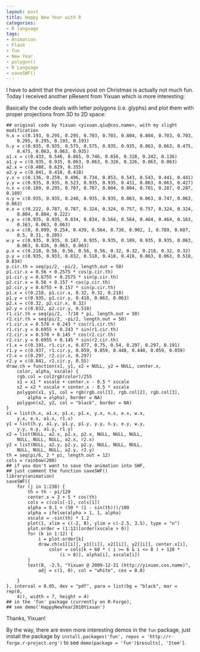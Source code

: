 ```yaml
---
layout: post
title: Happy New Year with R
categories:
- R language
tags:
- Animation
- Flash
- fun
- New Year
- polygon()
- R Language
- saveSWF()
---
```


I have to admit that the previous post on Christmas is actually not much fun. Today I received another pResent from Yixuan which is more interesting:





Basically the code deals with letter polygons (i.e. glyphs) and plot them with proper projections from 3D to 2D space:

    
    ## original code by Yixuan <yixuan.qiu@cos.name>, with my slight modification
    h.x = c(0.193, 0.295, 0.295, 0.703, 0.703, 0.804, 0.804, 0.703, 0.703,
        0.295, 0.295, 0.193, 0.193)
    h.y = c(0.935, 0.935, 0.575, 0.575, 0.935, 0.935, 0.063, 0.063, 0.475,
        0.475, 0.063, 0.063, 0.935)
    a1.x = c(0.433, 0.546, 0.865, 0.746, 0.656, 0.328, 0.242, 0.136)
    a1.y = c(0.935, 0.935, 0.063, 0.063, 0.326, 0.326, 0.063, 0.063)
    a2.x = c(0.488, 0.629, 0.355)
    a2.y = c(0.841, 0.418, 0.418)
    y.x = c(0.136, 0.259, 0.496, 0.734, 0.853, 0.543, 0.543, 0.441, 0.441)
    y.y = c(0.935, 0.935, 0.523, 0.935, 0.935, 0.431, 0.063, 0.063, 0.427)
    n.x = c(0.189, 0.295, 0.707, 0.707, 0.804, 0.804, 0.701, 0.287, 0.287, 0.189)
    n.y = c(0.935, 0.935, 0.248, 0.935, 0.935, 0.063, 0.063, 0.747, 0.063, 0.063)
    e.x = c(0.222, 0.787, 0.787, 0.324, 0.324, 0.757, 0.757, 0.324, 0.324,
        0.804, 0.804, 0.222)
    e.y = c(0.935, 0.935, 0.834, 0.834, 0.564, 0.564, 0.464, 0.464, 0.163,
        0.163, 0.063, 0.063)
    w.x = c(0, 0.099, 0.254, 0.439, 0.564, 0.738, 0.902, 1, 0.789, 0.687,
        0.5, 0.31, 0.205)
    w.y = c(0.935, 0.935, 0.187, 0.935, 0.935, 0.189, 0.935, 0.935, 0.063,
        0.063, 0.826, 0.063, 0.063)
    p.x = c(0.218, 0.56, 0.56, 0.56, 0.56, 0.32, 0.32, 0.218, 0.32, 0.32)
    p.y = c(0.935, 0.933, 0.832, 0.518, 0.418, 0.418, 0.063, 0.063, 0.518, 0.834)
    p.cir.th = seq(pi/2, -pi/2, length.out = 50)
    p1.cir.x = 0.56 + 0.2575 * cos(p.cir.th)
    p1.cir.y = 0.6755 + 0.2575 * sin(p.cir.th)
    p2.cir.x = 0.56 + 0.157 * cos(p.cir.th)
    p2.cir.y = 0.6755 + 0.157 * sin(p.cir.th)
    p1.x = c(0.218, p1.cir.x, 0.32, 0.32, 0.218)
    p1.y = c(0.935, p1.cir.y, 0.418, 0.063, 0.063)
    p2.x = c(0.32, p2.cir.x, 0.32)
    p2.y = c(0.832, p2.cir.y, 0.518)
    r1.cir.th = seq(pi/2, -7/18 * pi, length.out = 50)
    r2.cir.th = seq(pi/2, -pi/2, length.out = 50)
    r1.cir.x = 0.578 + 0.243 * cos(r1.cir.th)
    r1.cir.y = 0.6955 + 0.243 * sin(r1.cir.th)
    r2.cir.x = 0.578 + 0.145 * cos(r2.cir.th)
    r2.cir.y = 0.6955 + 0.145 * sin(r2.cir.th)
    r1.x = c(0.191, r1.cir.x, 0.877, 0.75, 0.54, 0.297, 0.297, 0.191)
    r1.y = c(0.937, r1.cir.y, 0.059, 0.059, 0.448, 0.448, 0.059, 0.059)
    r2.x = c(0.297, r2.cir.x, 0.297)
    r2.y = c(0.841, r2.cir.y, 0.55)
    draw.ch = function(x1, y1, x2 = NULL, y2 = NULL, center.x,
        color, alpha, xscale) {
        rgb.col = col2rgb(color)/255
        x1 = x1 * xscale + center.x - 0.5 * xscale
        x2 = x2 * xscale + center.x - 0.5 * xscale
        polygon(x1, y1, col = rgb(rgb.col[1], rgb.col[2], rgb.col[3],
            alpha = alpha), border = NA)
        polygon(x2, y2, col = "black", border = NA)
    }
    x1 = list(h.x, a1.x, p1.x, p1.x, y.x, n.x, e.x, w.x,
        y.x, e.x, a1.x, r1.x)
    y1 = list(h.y, a1.y, p1.y, p1.y, y.y, n.y, e.y, w.y,
        y.y, e.y, a1.y, r1.y)
    x2 = list(NULL, a2.x, p2.x, p2.x, NULL, NULL, NULL,
        NULL, NULL, NULL, a2.x, r2.x)
    y2 = list(NULL, a2.y, p2.y, p2.y, NULL, NULL, NULL,
        NULL, NULL, NULL, a2.y, r2.y)
    th = seq(pi/6, 2 * pi, length.out = 12)
    cols = rainbow(200)
    ## if you don't want to save the animation into SWF,
    ## just comment the function saveSWF()
    library(animation)
    saveSWF({
        for (j in 1:238) {
            th = th - pi/120
            center.x = 3 + 5 * cos(th)
            cols = c(cols[-1], cols[1])
            alpha = 0.1 + (50 * (1 - sin(th)))/100
            alpha = ifelse(alpha > 1, 1, alpha)
            xscale = -sin(th) * 1.2
            plot(1, xlim = c(-2, 8), ylim = c(-2.5, 3.5), type = "n")
            plot.order = (1:12)[order(xscale > 0)]
            for (k in 1:12) {
                i = plot.order[k]
                draw.ch(x1[[i]], y1[[i]], x2[[i]], y2[[i]], center.x[i],
                    color = cols[k + 60 * ( i >= 6 & i <= 8 ) + 120 *
                        (i > 8)], alpha[i], xscale[i])
            }
            text(8, -2.5, "Yixuan @ 2009-12-31 (http://yixuan.cos.name)",
                adj = c(1, 0), col = "white", cex = 0.8)
    
        }
    }, interval = 0.05, dev = "pdf", para = list(bg = "black", mar = rep(0,
        4)), width = 7, height = 4)
    ## in the 'fun' package (currently on R-Forge),
    ## see demo('HappyNewYear2010Yixuan')


Thanks, Yixuan!

By the way, there are even more interesting demos in the `fun` package, just install the package by `install.packages('fun', repos = 'http://r-forge.r-project.org')` to see `demo(package = 'fun')$results[, 'Item']`.
